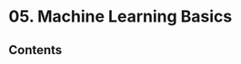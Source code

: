 <!--
Filename: 	note.md
Project: 	/Users/shume/Developer/DeepLearningBook/05
Author: 	shumez <https://github.com/shumez>
Created: 	2019-06-06 18:02:1
Modified: 	2019-06-06 18:06:32
-----
Copyright (c) 2019 shumez
-->

# 05. Machine Learning Basics

## Contents


## 




##
<!-- toc -->

<!-- ref -->

<!-- fig -->

<!-- term -->

<style type="text/css">
	img{width: 51%; float: right;}
</style>